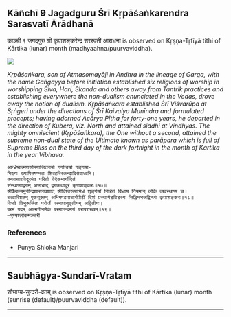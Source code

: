 ## Kāñchī 9 Jagadguru Śrī Kṛpāśaṅkarendra Sarasvatī Ārādhanā
काञ्ची ९ जगद्गुरु श्री कृपाशङ्करेन्द्र सरस्वती आराधना is observed on Kṛṣṇa-Tṛtīyā tithi of Kārtika (lunar) month (madhyaahna/puurvaviddha).

![](https://github.com/sanskrit-coders/jyotisha/blob/master/jyotisha/panchangam/temporal/festival/images/kanchi-jagadgurus/jagadguru-09.jpg)

_Kṛpāśaṅkara, son of Ātmasomayāji in Andhra in the lineage of Garga, with the name Gaṅgayya before initiation established six religions of worship in worshipping Śiva, Hari, Skanda and others away from Tantrik practices and establishing everywhere the non-dualism enunciated in the Vedas, drove away the notion of dualism. Kṛpāśaṅkara established Śrī Viśvarūpa at Śṛṅgeri under the directions of Śrī Kaivalya Munīndra and formulated precepts; having adorned Ācārya Pīṭha for forty-one years, he departed in the direction of Kubera, viz. North and attained siddhi at Vindhyas. The mighty omniscient (Kṛpāśaṅkara), the One without a second, attained the supreme non-dual state of the Ultimate known as parāpara which is full of Supreme Bliss on the third day of the dark fortnight in the month of Kārtika in the year Vibhava._

```
आन्ध्रेष्वात्मणसोमयाजितनयो गर्गान्वयो गङ्गया-
भिख्यः ख्यापितषण्मतः शिवहरिस्कन्दादिसेवाध्वनि।
तन्त्राचारविदूरमेव परितो वेदैकमार्गोदितं
संस्थाप्याद्वयम् अप्यधाद् द्वयकथादूरं कृपाशङ्करः॥१७॥
श्रीकैवल्यमुनीन्द्रशासनवशात् श्रीविश्वरूपाभिधं शृङ्गेर्यां निहितं विधाय नियमान् लोके व्यवस्थाप्य च।
चत्वारिंशतम् एकयुक्तम् अभिमण्ड्याचार्यपीठीं दिशं प्रस्थायैडविडस्य सिद्धिमभजद्विन्ध्ये कृपाशङ्करः॥१८॥
विभवे विभुरूर्जितः परोर्जे परमापानुतृतीयम् अद्वितीयः।
परमं पदम् आत्मनीनमेकं परमानन्दमयं परापराख्यम्॥१९॥
—पुण्यश्लोकमञ्जरी
```
### References
* Punya Shloka Manjari


---
## Saubhāgya-Sundarī-Vratam
सौभाग्य-सुन्दरी-व्रतम् is observed on Kṛṣṇa-Tṛtīyā tithi of Kārtika (lunar) month (sunrise (default)/puurvaviddha (default)).



---
